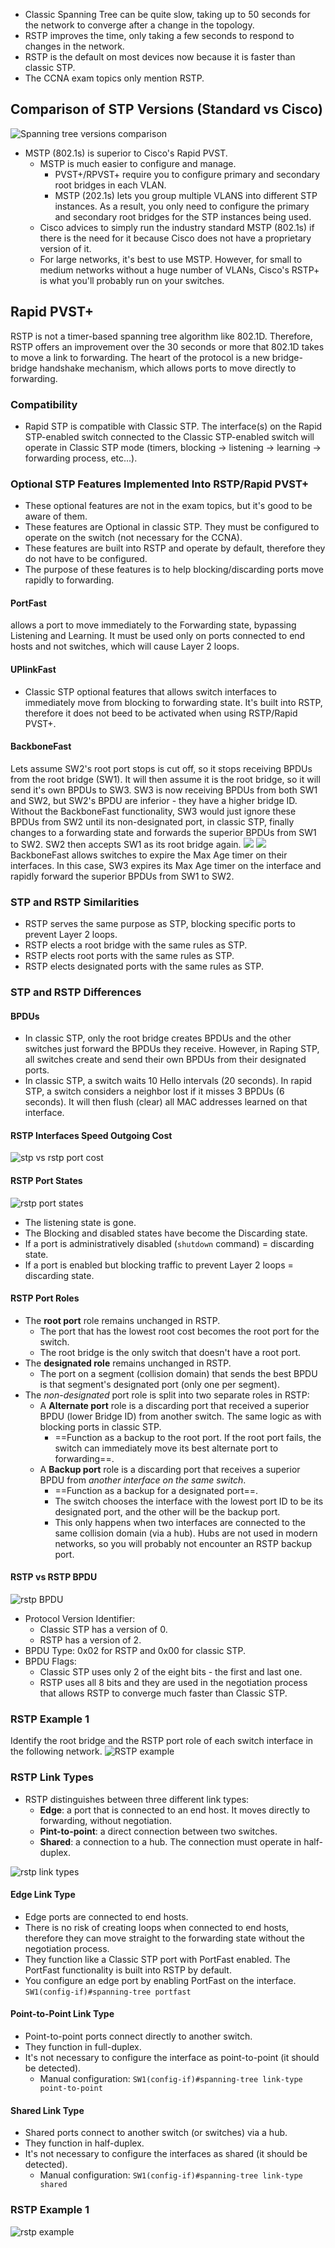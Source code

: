* Classic Spanning Tree can be quite slow, taking up to 50 seconds for the network to converge after a change in the topology.
* RSTP improves the time, only taking a few seconds to respond to changes in the network.
* RSTP is the default on most devices now because it is faster than classic STP.
* The CCNA exam topics only mention RSTP.

## Comparison of STP Versions (Standard vs Cisco)
![Spanning tree versions comparison](./img/pvst-versions-comparison.png)
* MSTP (802.1s) is superior to Cisco's Rapid PVST.
	* MSTP is much easier to configure and manage.
		* PVST+/RPVST+ require you to configure primary and secondary root bridges in each VLAN.
		* MSTP (202.1s) lets you group multiple VLANS into different STP instances. As a result, you only need to configure the primary and secondary root bridges for the STP instances being used.
	* Cisco advices to simply run the industry standard MSTP (802.1s) if there is the need for it because Cisco does not have a proprietary version of it.
	* For large networks, it's best to use MSTP. However, for small to medium networks without a huge number of VLANs, Cisco's RSTP+ is what you'll probably run on your switches.

## Rapid PVST+
RSTP is not a timer-based spanning tree algorithm like 802.1D. Therefore, RSTP offers an improvement over the 30 seconds or more that 802.1D takes to move a link to forwarding. The heart of the protocol is a new bridge-bridge handshake mechanism, which allows ports to move directly to forwarding.

### Compatibility
* Rapid STP is compatible with Classic STP. The interface(s) on the Rapid STP-enabled switch connected to the Classic STP-enabled switch will operate in Classic STP mode (timers, blocking -> listening -> learning -> forwarding process, etc...).

### Optional STP Features Implemented Into RSTP/Rapid PVST+
* These optional features are not in the exam topics, but it's good to be aware of them.
* These features are Optional in classic STP. They must be configured to operate on the switch (not necessary for the CCNA).
* These features are built into RSTP and operate by default, therefore they do not have to be configured.
* The purpose of these features is to help blocking/discarding ports move rapidly to forwarding.

#### PortFast
allows a port to move immediately to the Forwarding state, bypassing Listening and Learning. It must be used only on ports connected to end hosts and not switches, which will cause Layer 2 loops.
#### UPlinkFast
* Classic STP optional features that allows switch interfaces to immediately move from blocking to forwarding state. It's built into RSTP, therefore it does not beed to be activated when using RSTP/Rapid PVST+.

#### BackboneFast
Lets assume SW2's root port stops is cut off, so it stops receiving BPDUs from the root bridge (SW1). It will then assume it is the root bridge, so it will send it's own BPDUs to SW3.
SW3 is now receiving BPDUs from both SW1 and SW2, but SW2's  BPDU are inferior - they have a higher bridge ID. Without the BackboneFast functionality, SW3 would just ignore these BPDUs from SW2 until its non-designated port, in classic STP, finally changes to a forwarding state and forwards the superior BPDUs from SW1 to SW2. SW2 then accepts SW1 as its root bridge again.
![](./img/backbonefast-1.png)
![](./img/backbonefast-2.png)
BackboneFast allows switches to expire the Max Age timer on their interfaces. In this case, SW3 expires its Max Age timer on the interface and rapidly forward the superior BPDUs from SW1 to SW2.

### STP and RSTP Similarities
* RSTP serves the same purpose as STP, blocking specific ports to prevent Layer 2 loops.
* RSTP elects a root bridge with the same rules as STP.
* RSTP elects root ports with the same rules as STP.
* RSTP elects designated ports with the same rules as STP.

### STP and RSTP Differences

#### BPDUs
* In classic STP, only the root bridge creates BPDUs and the other switches just forward the BPDUs they receive. However, in Raping STP, all switches create and send their own BPDUs from their designated ports.
* In classic STP, a switch waits 10 Hello intervals (20 seconds). In rapid STP, a switch considers a neighbor lost if it misses 3 BPDUs (6 seconds). It will then flush (clear) all MAC addresses learned on that interface.

#### RSTP Interfaces Speed Outgoing Cost
![stp vs rstp port cost](./img/st-vs-rstp-port-cost.png)

#### RSTP Port States
![rstp port states](./img/rstp-port-states.png)
* The listening state is gone.
* The Blocking and disabled states have become the Discarding state.
* If a port is administratively disabled (`shutdown` command) = discarding state.
* If a port is enabled but blocking traffic to prevent Layer 2 loops = discarding state.

#### RSTP Port Roles
* The **root port** role remains unchanged in RSTP.
	* The port that has the lowest root cost becomes the root port for the switch.
	* The root bridge is the only switch that doesn't have a root port.
* The **designated role** remains unchanged in RSTP.
	* The port on a segment (collision domain) that sends the best BPDU is that segment's designated port (only one per segment).
* The *non-designated* port role is split into two separate roles in RSTP:
	* A **Alternate port** role is a discarding port that received a superior BPDU (lower Bridge ID) from another switch. The same logic as with blocking ports in classic STP.
		* ==Function as a backup to the root port. If the root port fails, the switch can immediately move its best alternate port to forwarding==.
	* A **Backup port** role is a discarding port that receives a superior BPDU from *another interface on the same switch*.
		* ==Function as a backup for a designated port==. 
		* The switch chooses the interface with the lowest port ID to be its designated port, and the other will be the backup port.
		* This only happens when two interfaces are connected to the same collision domain (via a hub). Hubs are not used in modern networks, so you will probably not encounter an RSTP backup port.

#### RSTP vs RSTP BPDU
![rstp BPDU](./img/stp-rstp-wireshark.png)
* Protocol Version Identifier:
	* Classic STP has a version of 0.
	* RSTP has a version of 2.
* BPDU Type: 0x02 for RSTP and 0x00 for classic STP.
* BPDU Flags:
	* Classic STP uses only 2 of the eight bits - the first and last one.
	* RSTP uses all 8 bits and they are used in the negotiation process that allows RSTP to converge much faster than Classic STP.
### RSTP Example 1
Identify the root bridge and the RSTP port role of each switch interface in the following network.
![RSTP example](./img/rstp-example1.png)

### RSTP Link Types
* RSTP distinguishes between three different link types:
	* **Edge**: a port that is connected to an end host. It moves directly to forwarding, without negotiation.
	* **Pint-to-point**: a direct connection between two switches.
	* **Shared**: a connection to a hub. The connection must operate in half-duplex.

![rstp link types](./img/rstp-link-types.png)
#### Edge Link Type
* Edge ports are connected to end hosts.
* There is no risk of creating loops when connected to end hosts, therefore they can move straight to the forwarding state without the negotiation process.
* They function like a Classic STP port with PortFast enabled. The PortFast functionality is built into RSTP by default.
* You configure an edge port by enabling PortFast on the interface.
`SW1(config-if)#spanning-tree portfast`

#### Point-to-Point Link Type
* Point-to-point ports connect directly to another switch.
* They function in full-duplex.
* It's not necessary to configure the interface as point-to-point (it should be detected).
	* Manual configuration: `SW1(config-if)#spanning-tree link-type point-to-point`

#### Shared Link Type
* Shared ports connect to another switch (or switches) via a hub.
* They function in half-duplex.
* It's not necessary to configure the interfaces as shared (it should be detected).
	* Manual configuration: `SW1(config-if)#spanning-tree link-type shared`

### RSTP Example 1
![rstp example](./img/rstp-example2.png)

